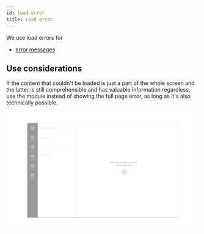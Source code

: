 ```yaml
---
id: load-error
title: Load error
---
```


We use load errors for

* [error messages](../feedback-scenarios/error-scenario.md)

## Use considerations

If the content that couldn't be loaded is just a part of the whole screen and the latter is still comprehensible and has valuable information regardless, use the module instead of showing the full page error, as long as it's also technically possible.

![](../../../img/sofa_load-error.jpg)

